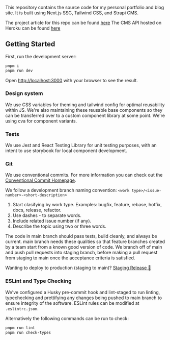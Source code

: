 This repository contains the source code for my personal portfolio and blog site. It is built using Next.js SSG, Tailwind CSS, and Strapi CMS.

The project article for this repo can be found [here](http://www.gardenofkarl.com/projects/digital-garden)
The CMS API hosted on Heroku can be found [here](https://github.com/karldlima/kitos-garden-seeds)

## Getting Started

First, run the development server:

```bash
pnpm i
pnpm run dev
```

Open [http://localhost:3000](http://localhost:3000) with your browser to see the result.

### Design system

We use CSS variables for theming and tailwind config for optimal reusability within JS. We're also maintaining these reusable base components so they can be transferred over to a custom component library at some point. We're using cva for component variants.

### Tests

We use Jest and React Testing Library for unit testing purposes, with an intent to use storybook for local component development.

### Git

We use conventional commits. For more information you can check out the [Conventional Commit Homepage](https://www.conventionalcommits.org/en/v1.0.0/).

We follow a development branch naming convention: `<work type>/<issue-number>-<short-description>`

1. Start clasifying by work type. Examples: bugfix, feature, rebase, hotfix, docs, release, refactor.
2. Use dashes - to separate words.
3. Include related issue number (if any).
4. Describe the topic using two or three words.

The code in main branch should pass tests, build cleanly, and always be current. main branch needs these qualities so that feature branches created by a team start from a known good version of code. We branch off of main and push pull requests into staging branch, before making a pull request from staging to main once the acceptance criteria is satisfied.

Wanting to deploy to production (staging to main)?
<a href="https://github.com/karldlima/kitos-garden/compare/main...staging?quick_pull=1&template=main.md">Staging Release :rocket:</a>

### ESLint and Type Checking

We've configured a Husky pre-commit hook and lint-staged to run linting, typechecking and prettifying any changes being pushed to main branch to ensure integrity of the software. ESLint rules can be modified at `.eslintrc.json`.

Alternatively the following commands can be run to check:

```bash
pnpm run lint
pnpm run check-types
```
